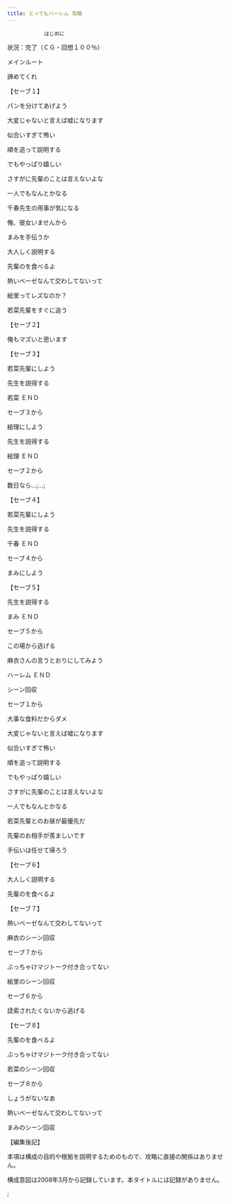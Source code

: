 ```yaml
---
title: とってもハーレム 攻略
---
```


                はじめに



状況：完了（ＣＧ・回想１００％）



メインルート



諦めてくれ

【セーブ１】

パンを分けてあげよう

大変じゃないと言えば嘘になります

似合いすぎて怖い

順を追って説明する

でもやっぱり嬉しい

さすがに先輩のことは言えないよな

一人でもなんとかなる

千春先生の用事が気になる

俺、彼女いませんから

まみを手伝うか

大人しく説明する

先輩のを食べるよ

熱いベーゼなんて交わしてないって

絵里ってレズなのか？

若菜先輩をすぐに追う

【セーブ２】

俺もマズいと思います

【セーブ３】

若菜先輩にしよう

先生を説得する

若菜 ＥＮＤ



セーブ３から



絵理にしよう

先生を説得する

絵理 ＥＮＤ



セーブ２から



数日なら…;…;

【セーブ４】

若菜先輩にしよう

先生を説得する

千春 ＥＮＤ



セーブ４から



まみにしよう

【セーブ５】

先生を説得する

まみ ＥＮＤ



セーブ５から



この場から逃げる

麻衣さんの言うとおりにしてみよう

ハーレム ＥＮＤ





シーン回収



セーブ１から



大事な食料だからダメ

大変じゃないと言えば嘘になります

似合いすぎて怖い

順を追って説明する

でもやっぱり嬉しい

さすがに先輩のことは言えないよな

一人でもなんとかなる

若菜先輩とのお昼が最優先だ

先輩のお相手が羨ましいです

手伝いは任せて帰ろう

【セーブ６】

大人しく説明する

先輩のを食べるよ

【セーブ７】

熱いベーゼなんて交わしてないって

麻衣のシーン回収



セーブ７から



ぶっちゃけマジトーク付き合ってない

絵里のシーン回収



セーブ６から



詮索されたくないから逃げる

【セーブ８】

先輩のを食べるよ

ぶっちゃけマジトーク付き合ってない

若菜のシーン回収



セーブ８から



しょうがないなあ

熱いベーゼなんて交わしてないって

まみのシーン回収





【編集後記】

本項は構成の目的や根拠を説明するためのもので、攻略に直接の関係はありません。

構成意図は2008年3月から記録しています。本タイトルには記録がありません。

 ;


              
